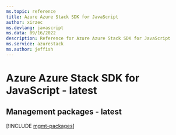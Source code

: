 ```yaml
---
ms.topic: reference
title: Azure Azure Stack SDK for JavaScript
author: xirzec
ms.devlang: javascript
ms.data: 09/16/2022
description: Reference for Azure Azure Stack SDK for JavaScript
ms.service: azurestack
ms.author: jeffish
---
```

# Azure Azure Stack SDK for JavaScript - latest

## Management packages - latest
[!INCLUDE [mgmt-packages](azure-stack-mgmt-index.md)]